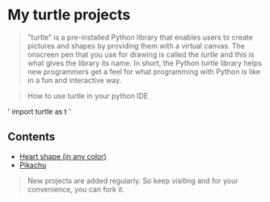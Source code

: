 # My turtle projects
> "turtle" is a pre-installed Python library that enables users to create pictures and shapes by providing them with a virtual canvas. The onscreen pen that you use for drawing is called the _turtle_ and this is what gives the library its name. In short, the Python *turtle* library helps new programmers get a feel for what programming with Python is like in a fun and interactive way.

> How to use turtle in your python IDE

' import turtle as t '

## Contents

- [Heart shape (in any color)](https://github.com/nitin30kumar/turtle-projects/blob/main/heart/heart_in_any_color.py)
- [Pikachu](https://github.com/nitin30kumar/turtle-projects/blob/main/pikachu/pikachu-using-turtle.py)


> New projects are added regularly. So keep visiting and for your convenience, you can fork it.

